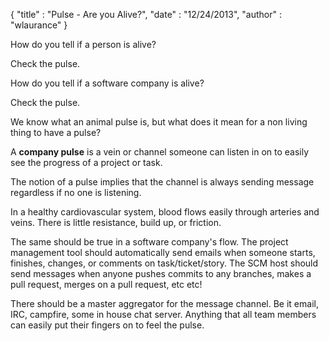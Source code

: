 {
  "title" : "Pulse - Are you Alive?", 
  "date" : "12/24/2013",
  "author" : "wlaurance"
}

How do you tell if a person is alive?

Check the pulse.

How do you tell if a software company is alive?

Check the pulse.

We know what an animal pulse is, but what does it mean for a non living thing to have a pulse?

A **company pulse** is a vein or channel someone can listen in on to easily see the progress of a project or task.

The notion of a pulse implies that the channel is always sending message regardless if no one is listening.

In a healthy cardiovascular system, blood flows easily through arteries and veins. There is little resistance, build up, or friction.

The same should be true in a software company's flow. The project management tool should automatically send
emails when someone starts, finishes, changes, or comments on task/ticket/story. The SCM host should send 
messages when anyone pushes commits to any branches, makes a pull request, merges on a pull request, etc etc!

There should be a master aggregator for the message channel. Be it email, IRC, campfire, some in house chat server. Anything that all team members can easily put their fingers on to feel the pulse.
